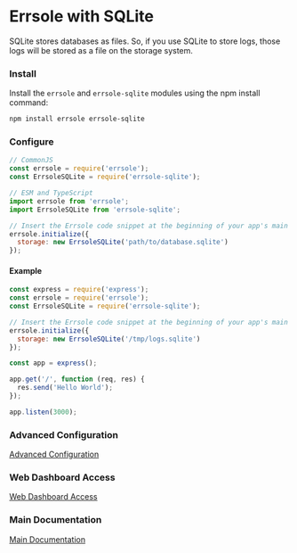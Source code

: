 # Errsole with SQLite

SQLite stores databases as files. So, if you use SQLite to store logs, those logs will be stored as a file on the storage system.

### Install

Install the `errsole` and `errsole-sqlite` modules using the npm install command:

```bash
npm install errsole errsole-sqlite
```

### Configure

```javascript
// CommonJS
const errsole = require('errsole');
const ErrsoleSQLite = require('errsole-sqlite');
```

```javascript
// ESM and TypeScript
import errsole from 'errsole';
import ErrsoleSQLite from 'errsole-sqlite';
```

```javascript
// Insert the Errsole code snippet at the beginning of your app's main file
errsole.initialize({
  storage: new ErrsoleSQLite('path/to/database.sqlite')
});
```

#### Example

```javascript
const express = require('express');
const errsole = require('errsole');
const ErrsoleSQLite = require('errsole-sqlite');

// Insert the Errsole code snippet at the beginning of your app's main file
errsole.initialize({
  storage: new ErrsoleSQLite('/tmp/logs.sqlite')
});

const app = express();

app.get('/', function (req, res) {
  res.send('Hello World');
});

app.listen(3000);
```

### Advanced Configuration

[Advanced Configuration](/docs/advanced-configuration.md)

### Web Dashboard Access

[Web Dashboard Access](/docs/web-dashboard-access.md)

### Main Documentation

[Main Documentation](/README.md)
